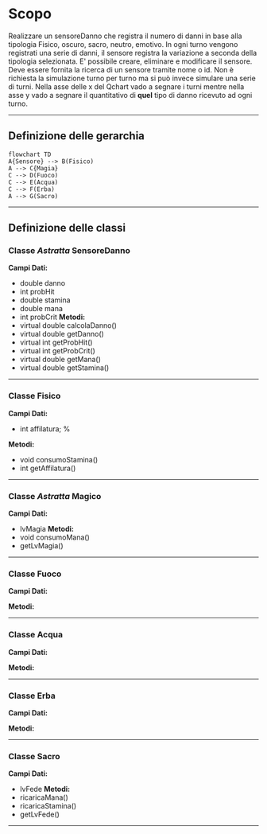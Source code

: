 # Scopo
Realizzare un sensoreDanno che registra il numero di danni in base alla tipologia Fisico, oscuro, sacro, neutro, emotivo.
In ogni turno vengono registrati una serie di danni, il sensore registra la variazione a seconda della tipologia selezionata. E' possibile creare, eliminare e modificare il sensore.
Deve essere fornita la ricerca di un sensore tramite nome o id.
Non è richiesta la simulazione turno per turno ma si può invece simulare una serie di turni.
Nella asse delle x del Qchart vado a segnare i turni mentre nella asse y vado a segnare il quantitativo di **quel** tipo di danno ricevuto ad ogni turno.

---
## Definizione delle gerarchia

```mermaid
flowchart TD
A{Sensore} --> B(Fisico)
A --> C{Magia}
C --> D(Fuoco)
C --> E(Acqua)
C --> F(Erba)
A --> G(Sacro)
```
---
## Definizione delle classi

### Classe *Astratta* SensoreDanno
**Campi Dati:**
- double danno
- int probHit
- double stamina
- double mana
- int probCrit
**Metodi:**
- virtual double calcolaDanno()
- virtual double getDanno()
- virtual int getProbHit()
- virtual int getProbCrit()
- virtual double getMana()
- virtual double getStamina()

---
### Classe Fisico
**Campi Dati:**
- int affilatura; % 

**Metodi:**
- void consumoStamina()
- int getAffilatura()

---
### Classe *Astratta* Magico
**Campi Dati:**
- lvMagia
**Metodi:**
- void consumoMana()
- getLvMagia()
---
### Classe Fuoco
**Campi Dati:**

**Metodi:**

---
### Classe Acqua
**Campi Dati:**

**Metodi:**

---
### Classe Erba
**Campi Dati:**

**Metodi:**

---
### Classe Sacro
**Campi Dati:**
- lvFede
**Metodi:**
- ricaricaMana()
- ricaricaStamina()
- getLvFede()

---